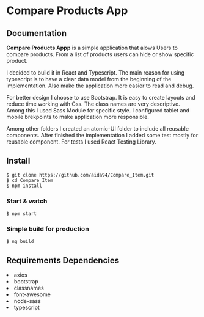 # Compare Products App

## Documentation

<b>Compare Products Appp</b> is a simple application that alows Users to compare products. From a list of products users can hide or show specific product.

I decided to build it in React and Typescript. The main reason for using typescript is to have a clear data model from the beginning of the implementation. Also make the application more easier to read and debug. 

For better design I choose to use Bootstrap. It is easy to create layouts and reduce time working with Css. The class names are very descriptive. Among this I used Sass Module for specific style. I configured tablet and mobile brekpoints to make application more responsible.

Among other folders I created an atomic-UI folder to include all reusable components. After finished the implementation I added some test mostly for reusable component. For tests I used React Testing Library.


## Install

    $ git clone https://github.com/aida94/Compare_Item.git
    $ cd Compare_Item
    $ npm install
    
 ### Start & watch

    $ npm start

### Simple build for production

    $ ng build
    
## Requirements Dependencies  
<li>axios</li>
<li>bootstrap</li>
<li>classnames</li>
<li>font-awesome</li>
<li>node-sass</li>
<li>typescript</li>
